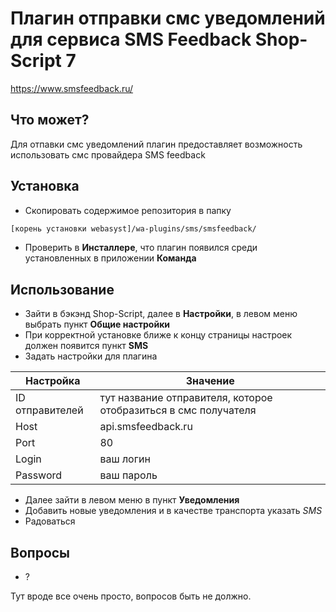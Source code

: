 # Плагин отправки смс уведомлений для сервиса SMS Feedback Shop-Script 7
https://www.smsfeedback.ru/

## Что может?
Для отпавки смс уведомлений плагин предоставляет возможность использовать смс провайдера SMS feedback

## Установка
- Скопировать содержимое репозитория в папку
```sh
[корень установки webasyst]/wa-plugins/sms/smsfeedback/
```
- Проверить в **Инсталлере**, что плагин появился среди установленных в приложении **Команда**

## Использование
- Зайти в бэкэнд Shop-Script, далее в **Настройки**, в левом меню выбрать пункт **Общие настройки**
- При корректной установке ближе к концу страницы настроек должен появится пункт **SMS**
- Задать настройки для плагина

| Настройка | Значение |
| --------- | -------- |
| ID отправителей | тут название отправителя, которое отобразиться в смс получателя |
| Host | api.smsfeedback.ru |
| Port | 80 |
| Login | ваш логин |
| Password | ваш пароль |
- Далее зайти в левом меню в пункт **Уведомления**
- Добавить новые уведомления и в качестве транспорта указать *SMS*
- Радоваться

## Вопросы
- ?

Тут вроде все очень просто, вопросов быть не должно.